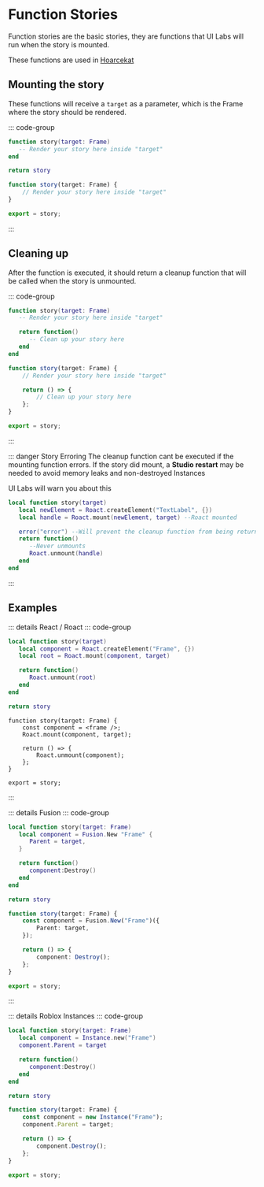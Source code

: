 # Function Stories

Function stories are the basic stories, they are functions that UI Labs will run when the story is mounted.

These functions are used in [Hoarcekat](https://github.com/Kampfkarren/hoarcekat)

## Mounting the story

These functions will receive a `target` as a parameter, which is the Frame where the story should be rendered.

::: code-group

```lua [Luau]
function story(target: Frame)
   -- Render your story here inside "target"
end

return story
```

```ts [Roblox-TS]
function story(target: Frame) {
	// Render your story here inside "target"
}

export = story;
```

:::

## Cleaning up

After the function is executed, it should return a cleanup function that will be called when the story is unmounted.

::: code-group

```lua [Luau] {4-6}
function story(target: Frame)
   -- Render your story here inside "target"

   return function()
      -- Clean up your story here
   end
end
```

```ts [Roblox-TS] {4-6}
function story(target: Frame) {
	// Render your story here inside "target"

	return () => {
		// Clean up your story here
	};
}

export = story;
```

:::

::: danger Story Erroring
The cleanup function cant be executed if the mounting function errors. If the story did mount, a **Studio restart** may be needed to avoid memory leaks and non-destroyed Instances

<span class="dangertip">UI Labs will warn you about this</span>

```lua {5}
local function story(target)
   local newElement = Roact.createElement("TextLabel", {})
   local handle = Roact.mount(newElement, target) --Roact mounted

   error("error") --Will prevent the cleanup function from being returned
   return function()
      --Never unmounts
      Roact.unmount(handle)
   end
end
```

:::

## Examples

::: details React / Roact
::: code-group

```lua [Luau]
local function story(target)
   local component = Roact.createElement("Frame", {})
   local root = Roact.mount(component, target)

   return function()
      Roact.unmount(root)
   end
end

return story
```

```tsx [Roblox-TS]
function story(target: Frame) {
	const component = <frame />;
	Roact.mount(component, target);

	return () => {
		Roact.unmount(component);
	};
}

export = story;
```

:::

::: details Fusion
::: code-group

```lua [Luau]
local function story(target: Frame)
   local component = Fusion.New "Frame" {
      Parent = target,
   }

   return function()
      component:Destroy()
   end
end

return story
```

```ts [Roblox-TS]
function story(target: Frame) {
	const component = Fusion.New("Frame")({
		Parent: target,
	});

	return () => {
		component: Destroy();
	};
}

export = story;
```

:::

::: details Roblox Instances
::: code-group

```lua [Luau]
local function story(target: Frame)
   local component = Instance.new("Frame")
   component.Parent = target

   return function()
      component:Destroy()
   end
end

return story
```

```ts [Roblox-TS]
function story(target: Frame) {
	const component = new Instance("Frame");
	component.Parent = target;

	return () => {
		component.Destroy();
	};
}

export = story;
```
